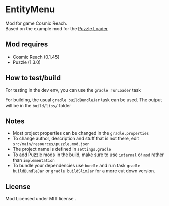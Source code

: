 
# EntityMenu 

Mod for game Cosmic Reach.\
Based on the example mod for the [Puzzle Loader](https://github.com/PuzzleLoader/PuzzleLoader)

## Mod requires
- Cosmic Reach (0.1.45)
- Puzzle (1.3.0)


## How to test/build
For testing in the dev env, you can use the `gradle runLoader` task

For building, the usual `gradle buildBundleJar` task can be used. The output will be in the `build/libs/` folder

## Notes
- Most project properties can be changed in the `gradle.properties`
- To change author, description and stuff that is not there, edit `src/main/resources/puzzle.mod.json`
- The project name is defined in `settings.gradle`
- To add Puzzle mods in the build, make sure to use `internal` or `mod` rather than `implementation`
- To bundle your dependencies use `bundle` and run task `gradle buildBundleJar` or `gradle buildSlimJar` for a more cut down version.
## License
Mod Licensed under MIT license .
